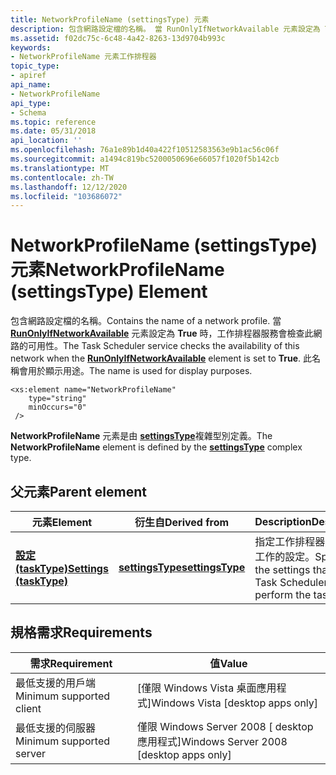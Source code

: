 ```yaml
---
title: NetworkProfileName (settingsType) 元素
description: 包含網路設定檔的名稱。 當 RunOnlyIfNetworkAvailable 元素設定為 True 時，工作排程器服務會檢查此網路的可用性。 此名稱會用於顯示用途。
ms.assetid: f02dc75c-6c48-4a42-8263-13d9704b993c
keywords:
- NetworkProfileName 元素工作排程器
topic_type:
- apiref
api_name:
- NetworkProfileName
api_type:
- Schema
ms.topic: reference
ms.date: 05/31/2018
api_location: ''
ms.openlocfilehash: 76a1e89b1d40a422f10512583563e9b1ac56c06f
ms.sourcegitcommit: a1494c819bc5200050696e66057f1020f5b142cb
ms.translationtype: MT
ms.contentlocale: zh-TW
ms.lasthandoff: 12/12/2020
ms.locfileid: "103686072"
---
```

# <a name="networkprofilename-settingstype-element"></a><span data-ttu-id="462d3-106">NetworkProfileName (settingsType) 元素</span><span class="sxs-lookup"><span data-stu-id="462d3-106">NetworkProfileName (settingsType) Element</span></span>

<span data-ttu-id="462d3-107">包含網路設定檔的名稱。</span><span class="sxs-lookup"><span data-stu-id="462d3-107">Contains the name of a network profile.</span></span> <span data-ttu-id="462d3-108">當 [**RunOnlyIfNetworkAvailable**](taskschedulerschema-runonlyifnetworkavailable-settingstype-element.md) 元素設定為 **True** 時，工作排程器服務會檢查此網路的可用性。</span><span class="sxs-lookup"><span data-stu-id="462d3-108">The Task Scheduler service checks the availability of this network when the [**RunOnlyIfNetworkAvailable**](taskschedulerschema-runonlyifnetworkavailable-settingstype-element.md) element is set to **True**.</span></span> <span data-ttu-id="462d3-109">此名稱會用於顯示用途。</span><span class="sxs-lookup"><span data-stu-id="462d3-109">The name is used for display purposes.</span></span>

``` syntax
<xs:element name="NetworkProfileName"
    type="string"
    minOccurs="0"
 />
```

<span data-ttu-id="462d3-110">**NetworkProfileName** 元素是由 [**settingsType**](taskschedulerschema-settingstype-complextype.md)複雜型別定義。</span><span class="sxs-lookup"><span data-stu-id="462d3-110">The **NetworkProfileName** element is defined by the [**settingsType**](taskschedulerschema-settingstype-complextype.md) complex type.</span></span>

## <a name="parent-element"></a><span data-ttu-id="462d3-111">父元素</span><span class="sxs-lookup"><span data-stu-id="462d3-111">Parent element</span></span>



| <span data-ttu-id="462d3-112">元素</span><span class="sxs-lookup"><span data-stu-id="462d3-112">Element</span></span>                                                                      | <span data-ttu-id="462d3-113">衍生自</span><span class="sxs-lookup"><span data-stu-id="462d3-113">Derived from</span></span>                                                         | <span data-ttu-id="462d3-114">Description</span><span class="sxs-lookup"><span data-stu-id="462d3-114">Description</span></span>                                                                         |
|------------------------------------------------------------------------------|----------------------------------------------------------------------|-------------------------------------------------------------------------------------|
| [<span data-ttu-id="462d3-115">**設定 (taskType)**</span><span class="sxs-lookup"><span data-stu-id="462d3-115">**Settings (taskType)**</span></span>](taskschedulerschema-settings-tasktype-element.md) | [<span data-ttu-id="462d3-116">**settingsType**</span><span class="sxs-lookup"><span data-stu-id="462d3-116">**settingsType**</span></span>](taskschedulerschema-settingstype-complextype.md) | <span data-ttu-id="462d3-117">指定工作排程器用來執行工作的設定。</span><span class="sxs-lookup"><span data-stu-id="462d3-117">Specifies the settings that the Task Scheduler uses to perform the task.</span></span><br/> |



## <a name="requirements"></a><span data-ttu-id="462d3-118">規格需求</span><span class="sxs-lookup"><span data-stu-id="462d3-118">Requirements</span></span>



| <span data-ttu-id="462d3-119">需求</span><span class="sxs-lookup"><span data-stu-id="462d3-119">Requirement</span></span> | <span data-ttu-id="462d3-120">值</span><span class="sxs-lookup"><span data-stu-id="462d3-120">Value</span></span> |
|-------------------------------------|------------------------------------------------------|
| <span data-ttu-id="462d3-121">最低支援的用戶端</span><span class="sxs-lookup"><span data-stu-id="462d3-121">Minimum supported client</span></span><br/> | <span data-ttu-id="462d3-122">\[僅限 Windows Vista 桌面應用程式\]</span><span class="sxs-lookup"><span data-stu-id="462d3-122">Windows Vista \[desktop apps only\]</span></span><br/>       |
| <span data-ttu-id="462d3-123">最低支援的伺服器</span><span class="sxs-lookup"><span data-stu-id="462d3-123">Minimum supported server</span></span><br/> | <span data-ttu-id="462d3-124">僅限 Windows Server 2008 \[ desktop 應用程式\]</span><span class="sxs-lookup"><span data-stu-id="462d3-124">Windows Server 2008 \[desktop apps only\]</span></span><br/> |



 

 





